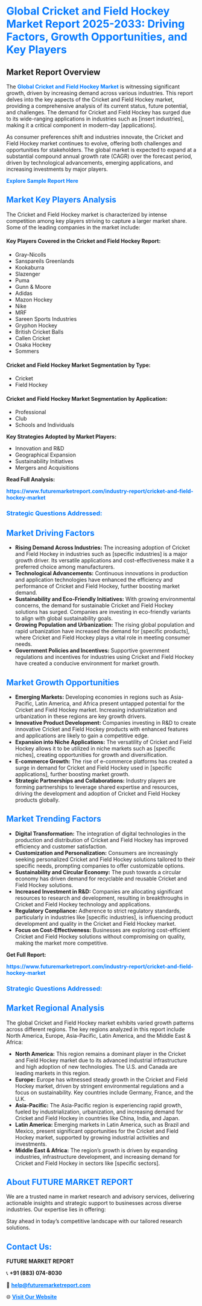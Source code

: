 <h1 style="color: #007BFF;">Global Cricket and Field Hockey Market Report 2025-2033: Driving Factors, Growth Opportunities, and Key Players</h1>

<section id="overview">
<h2>Market Report Overview</h2>
<p>The <a href="https://www.futuremarketreport.com/industry-report/cricket-and-field-hockey-market" style="color: #007BFF; text-decoration: none;"><strong>Global Cricket and Field Hockey Market</strong></a> is witnessing significant growth, driven by increasing demand across various industries. This report delves into the key aspects of the Cricket and Field Hockey market, providing a comprehensive analysis of its current status, future potential, and challenges. The demand for Cricket and Field Hockey has surged due to its wide-ranging applications in industries such as [insert industries], making it a critical component in modern-day [applications].</p>
<p>As consumer preferences shift and industries innovate, the Cricket and Field Hockey market continues to evolve, offering both challenges and opportunities for stakeholders. The global market is expected to expand at a substantial compound annual growth rate (CAGR) over the forecast period, driven by technological advancements, emerging applications, and increasing investments by major players.</p>
</section>

<section id="overview">
<p><a href="https://www.futuremarketreport.com/request-sample/reportId=27139" style="color: #007BFF; text-decoration: none;"><strong>Explore Sample Report Here</strong></a></p>
</section>

<section id="key-players">
<h2 style="color: #007BFF;">Market Key Players Analysis</h2>
<p>The Cricket and Field Hockey market is characterized by intense competition among key players striving to capture a larger market share. Some of the leading companies in the market include:</p>
<h4>Key Players Covered in the Cricket and Field Hockey Report:</h4>
<ul><li>Gray-Nicolls</li><li>Sanspareils Greenlands</li><li>Kookaburra</li><li>Slazenger</li><li>Puma</li><li>Gunn &amp; Moore</li><li>Adidas</li><li>Mazon Hockey</li><li>Nike</li><li>MRF</li><li>Sareen Sports Industries</li><li>Gryphon Hockey</li><li>British Cricket Balls</li><li>Callen Cricket</li><li>Osaka Hockey</li><li>Sommers</li></ul>
<h4>Cricket and Field Hockey Market Segmentation by Type:</h4>
<ul><li>Cricket</li><li>Field Hockey</li></ul>

<h4>Cricket and Field Hockey Market Segmentation by Application:</h4>
<ul><li>Professional</li><li>Club</li><li>Schools and Individuals</li></ul>
<p><strong>Key Strategies Adopted by Market Players:</strong></p>
<ul>
<li>Innovation and R&D</li>
<li>Geographical Expansion</li>
<li>Sustainability Initiatives</li>
<li>Mergers and Acquisitions</li>
</ul>
</section>

<section>
<p><strong>Read Full Analysis: </strong></p><a href="https://www.futuremarketreport.com/industry-report/cricket-and-field-hockey-market" style="color: #007BFF; text-decoration: none;"><strong>https://www.futuremarketreport.com/industry-report/cricket-and-field-hockey-market</strong></a>
<h3 style="color: #007BFF;">Strategic Questions Addressed:</h3>
</section>

<section id="driving-factors">
<h2 style="color: #007BFF;">Market Driving Factors</h2>
<ul>
<li><strong>Rising Demand Across Industries:</strong> The increasing adoption of Cricket and Field Hockey in industries such as [specific industries] is a major growth driver. Its versatile applications and cost-effectiveness make it a preferred choice among manufacturers.</li>
<li><strong>Technological Advancements:</strong> Continuous innovations in production and application technologies have enhanced the efficiency and performance of Cricket and Field Hockey, further boosting market demand.</li>
<li><strong>Sustainability and Eco-Friendly Initiatives:</strong> With growing environmental concerns, the demand for sustainable Cricket and Field Hockey solutions has surged. Companies are investing in eco-friendly variants to align with global sustainability goals.</li>
<li><strong>Growing Population and Urbanization:</strong> The rising global population and rapid urbanization have increased the demand for [specific products], where Cricket and Field Hockey plays a vital role in meeting consumer needs.</li>
<li><strong>Government Policies and Incentives:</strong> Supportive government regulations and incentives for industries using Cricket and Field Hockey have created a conducive environment for market growth.</li>
</ul>
</section>

<section id="growth-opportunities">
<h2 style="color: #007BFF;">Market Growth Opportunities</h2>
<ul>
<li><strong>Emerging Markets:</strong> Developing economies in regions such as Asia-Pacific, Latin America, and Africa present untapped potential for the Cricket and Field Hockey market. Increasing industrialization and urbanization in these regions are key growth drivers.</li>
<li><strong>Innovative Product Development:</strong> Companies investing in R&D to create innovative Cricket and Field Hockey products with enhanced features and applications are likely to gain a competitive edge.</li>
<li><strong>Expansion into Niche Applications:</strong> The versatility of Cricket and Field Hockey allows it to be utilized in niche markets such as [specific niches], creating opportunities for growth and diversification.</li>
<li><strong>E-commerce Growth:</strong> The rise of e-commerce platforms has created a surge in demand for Cricket and Field Hockey used in [specific applications], further boosting market growth.</li>
<li><strong>Strategic Partnerships and Collaborations:</strong> Industry players are forming partnerships to leverage shared expertise and resources, driving the development and adoption of Cricket and Field Hockey products globally.</li>
</ul>
</section>

<section id="trending-factors">
<h2 style="color: #007BFF;">Market Trending Factors</h2>
<ul>
<li><strong>Digital Transformation:</strong> The integration of digital technologies in the production and distribution of Cricket and Field Hockey has improved efficiency and customer satisfaction.</li>
<li><strong>Customization and Personalization:</strong> Consumers are increasingly seeking personalized Cricket and Field Hockey solutions tailored to their specific needs, prompting companies to offer customizable options.</li>
<li><strong>Sustainability and Circular Economy:</strong> The push towards a circular economy has driven demand for recyclable and reusable Cricket and Field Hockey solutions.</li>
<li><strong>Increased Investment in R&D:</strong> Companies are allocating significant resources to research and development, resulting in breakthroughs in Cricket and Field Hockey technology and applications.</li>
<li><strong>Regulatory Compliance:</strong> Adherence to strict regulatory standards, particularly in industries like [specific industries], is influencing product development and quality in the Cricket and Field Hockey market.</li>
<li><strong>Focus on Cost-Effectiveness:</strong> Businesses are exploring cost-efficient Cricket and Field Hockey solutions without compromising on quality, making the market more competitive.</li>
</ul>
</section>

<section>
<p><strong>Get Full Report: </strong></p><a href="https://www.futuremarketreport.com/industry-report/cricket-and-field-hockey-market" style="color: #007BFF; text-decoration: none;"><strong>https://www.futuremarketreport.com/industry-report/cricket-and-field-hockey-market</strong></a>
<h3 style="color: #007BFF;">Strategic Questions Addressed:</h3>
</section>


<section id="regional-analysis">
<h2 style="color: #007BFF;">Market Regional Analysis</h2>
<p>The global Cricket and Field Hockey market exhibits varied growth patterns across different regions. The key regions analyzed in this report include North America, Europe, Asia-Pacific, Latin America, and the Middle East & Africa:</p>
<ul>
<li><strong>North America:</strong> This region remains a dominant player in the Cricket and Field Hockey market due to its advanced industrial infrastructure and high adoption of new technologies. The U.S. and Canada are leading markets in this region.</li>
<li><strong>Europe:</strong> Europe has witnessed steady growth in the Cricket and Field Hockey market, driven by stringent environmental regulations and a focus on sustainability. Key countries include Germany, France, and the U.K.</li>
<li><strong>Asia-Pacific:</strong> The Asia-Pacific region is experiencing rapid growth, fueled by industrialization, urbanization, and increasing demand for Cricket and Field Hockey in countries like China, India, and Japan.</li>
<li><strong>Latin America:</strong> Emerging markets in Latin America, such as Brazil and Mexico, present significant opportunities for the Cricket and Field Hockey market, supported by growing industrial activities and investments.</li>
<li><strong>Middle East & Africa:</strong> The region’s growth is driven by expanding industries, infrastructure development, and increasing demand for Cricket and Field Hockey in sectors like [specific sectors].</li>
</ul>
</section>

<footer>
<h2 style="color: #007BFF;">About FUTURE MARKET REPORT</h2>
<p>We are a trusted name in market research and advisory services, delivering actionable insights and strategic support to businesses across diverse industries. Our expertise lies in offering:</p>

<p>Stay ahead in today’s competitive landscape with our tailored research solutions.</p>

<h2 style="color: #007BFF;">Contact Us:</h2>
<p><strong>FUTURE MARKET REPORT</strong></p>
<p>📞 <strong>+91 (883) 074-8030</strong></p>
<p>📧 <strong><a href="mailto:help@futuremarketreport.com" style="color: #007BFF;">help@futuremarketreport.com</a></strong></p>
<p>🌐 <strong><a href="https://www.futuremarketreport.com/" style="color: #007BFF;">Visit Our Website</a></strong></p>
</footer>